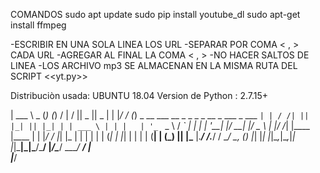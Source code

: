 COMANDOS
        sudo apt update
        sudo pip install youtube_dl
        sudo apt-get install ffmpeg

-ESCRIBIR EN UNA SOLA LINEA LOS URL
-SEPARAR POR COMA < , > CADA URL
-AGREGAR AL FINAL LA COMA < , >
-NO HACER SALTOS DE LINEA
-LOS ARCHIVO mp3 SE ALMACENAN EN LA MISMA RUTA DEL SCRIPT <<yt.py>>

Distribuciòn usada: UBUNTU 18.04
Version de Python : 2.7.15+

| ___ \      _                             (_)    (_)     /  |  /   ||  _  ||  _  |
| |_/ /_   _(_)  _ __ ___   __ _ _   _ _ __ _  ___ _  ___ `| | / /| || |_| || |_| |
| ___ \ | | |   | '_ ` _ \ / _` | | | | '__| |/ __| |/ _ \ | |/ /_| |\____ |\____ |
| |_/ / |_| |_  | | | | | | (_| | |_| | |  | | (__| | (_) || |\___  |.___/ /.___/ /
\____/ \__, (_) |_| |_| |_|\__,_|\__,_|_|  |_|\___|_|\___/\___/   |_/\____/ \____/ 
        __/ |                                                                      
       |___/                                                           
